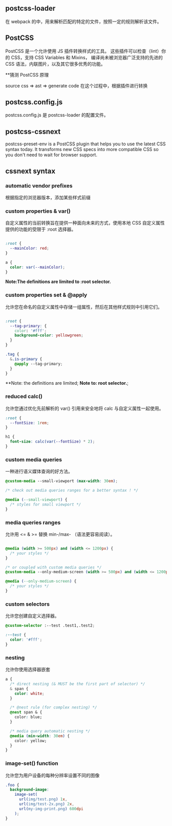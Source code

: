 

## postcss-loader
在 webpack 的中，用来解析匹配的特定的文件，按照一定的规则解析该文件。

## PostCSS
PostCSS 是一个允许使用 JS 插件转换样式的工具。 这些插件可以检查（lint）你的 CSS，支持 CSS Variables 和 Mixins， 编译尚未被浏览器广泛支持的先进的 CSS 语法，内联图片，以及其它很多优秀的功能。

**猜测 PostCSS 原理

source css => ast => generate code 在这个过程中，根据插件进行转换

## postcss.config.js
postcss.config.js 是 postcss-loader 的配置文件。

## postcss-cssnext

postcss-preset-env is a PostCSS plugin that helps you to use the latest CSS syntax today. It transforms new CSS specs into more compatible CSS so you don't need to wait for browser support.

## cssnext syntax

### automatic vendor prefixes

根据指定的浏览器版本，添加某些样式前缀

### custom properties & var()

自定义属性的当前转换旨在提供一种面向未来的方式，使用本地 CSS 自定义属性提供的功能的受限于 :root 选择器。

```css

:root {
  --mainColor: red;
}

a {
  color: var(--mainColor);
}

```


**Note:The definitions are limited to :root selector.**

### custom properties set & @apply

允许您在命名的自定义属性中存储一组属性，然后在其他样式规则中引用它们。

```css

:root {
  --tag-primary: {
    color: '#fff';
    background-color: yellowgreen;
  }
}

.tag {
  &.is-primary {
    @apply --tag-primary;
  }
}
```

**Note: the definitions are limited;
**Note to: root selector.**;


### reduced calc()

允许您通过优化先前解析的 var() 引用来安全地将 calc 与自定义属性一起使用。


```css
:root {
  --fontSize: 1rem;
}

h1 {
  font-size: calc(var(--fontSize) * 2);
}
```

### custom media queries

一种进行语义媒体查询的好方法。

```css
@custom-media --small-viewport (max-width: 30em);

/* check out media queries ranges for a better syntax ! */

@media (--small-viewport) {
  /* styles for small viewport */
}
```

### media queries ranges
允许用 <= & >= 替换 min-/max- （语法更容易阅读）。

```css

@media (width >= 500px) and (width <= 1200px) {
  /* your styles */
}

/* or coupled with custom media queries */
@custom-media --only-medium-screen (width >= 500px) and (width <= 1200px);

@media (--only-medium-screen) {
  /* your styles */
}
```

### custom selectors

允许您创建自定义选择器。

```css
@custom-selector :--test .test1,.test2;

:--test {
  color: '#fff';
}

```

### nesting

允许你使用选择器嵌套

```css
a {
  /* direct nesting (& MUST be the first part of selector) */
  & span {
    color: white;
  }

  /* @nest rule (for complex nesting) */
  @nest span & {
    color: blue;
  }

  /* media query automatic nesting */
  @media (min-width: 30em) {
    color: yellow;
  }
}

```

### image-set() function

允许您为用户设备的每种分辨率设置不同的图像

```css
.foo {
  background-image:
    image-set(
      url(img/test.png) 1x,
      url(img/test-2x.png) 2x,
      url(my-img-print.png) 600dpi
    );
}

```
